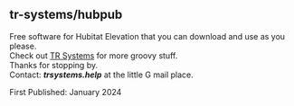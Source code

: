## tr-systems/hubpub
Free software for Hubitat Elevation that you can download and use as you please.<br>
Check out [TR Systems](https://tr-systems.github.io/web/) for more groovy stuff.<br>
Thanks for stopping by.<br>
Contact: ***trsystems.help*** at the little G mail place.

First Published: January 2024
